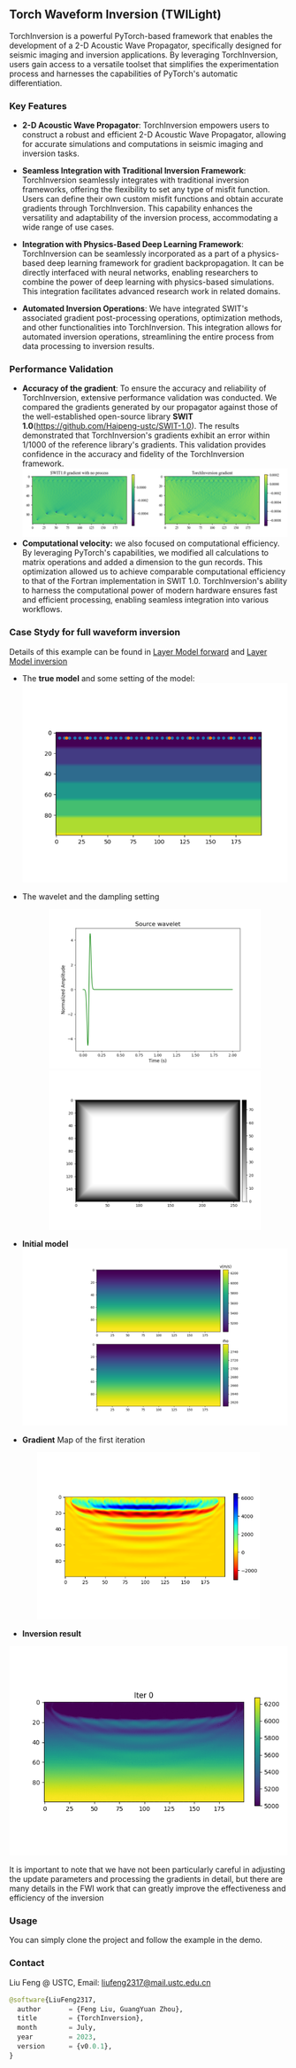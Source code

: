 <!--
 * @Author: LiuFeng(USTC) : liufeng2317@mail.ustc.edu.cn
 * @Date: 2023-07-03 11:16:43
 * @LastEditors: LiuFeng
 * @LastEditTime: 2023-07-03 17:33:14
 * @FilePath: /TorchInversion/README.md
 * @Description: 
 * Copyright (c) 2023 by ${git_name} email: ${git_email}, All Rights Reserved.
-->
## Torch Waveform Inversion (TWILight)
TorchInversion is a powerful PyTorch-based framework that enables the development of a 2-D Acoustic Wave Propagator, specifically designed for seismic imaging and inversion applications. By leveraging TorchInversion, users gain access to a versatile toolset that simplifies the experimentation process and harnesses the capabilities of PyTorch's automatic differentiation.

### Key Features
* **2-D Acoustic Wave Propagator**: TorchInversion empowers users to construct a robust and efficient 2-D Acoustic Wave Propagator, allowing for accurate simulations and computations in seismic imaging and inversion tasks.

* **Seamless Integration with Traditional Inversion Framework**: TorchInversion seamlessly integrates with traditional inversion frameworks, offering the flexibility to set any type of misfit function. Users can define their own custom misfit functions and obtain accurate gradients through TorchInversion. This capability enhances the versatility and adaptability of the inversion process, accommodating a wide range of use cases.

* **Integration with Physics-Based Deep Learning Framework**: TorchInversion can be seamlessly incorporated as a part of a physics-based deep learning framework for gradient backpropagation. It can be directly interfaced with neural networks, enabling researchers to combine the power of deep learning with physics-based simulations. This integration facilitates advanced research work in related domains.

* **Automated Inversion Operations**: We have integrated SWIT's associated gradient post-processing operations, optimization methods, and other functionalities into TorchInversion. This integration allows for automated inversion operations, streamlining the entire process from data processing to inversion results.

### Performance Validation

* **Accuracy of the gradient**: To ensure the accuracy and reliability of TorchInversion, extensive performance validation was conducted. We compared the gradients generated by our propagator against those of the well-established open-source library **SWIT 1.0**(https://github.com/Haipeng-ustc/SWIT-1.0). The results demonstrated that TorchInversion's gradients exhibit an error within 1/1000 of the reference library's gradients. This validation provides confidence in the accuracy and fidelity of the TorchInversion framework.
  ![](Md_img/2023-07-03-11-36-55.png)
* **Computational velocity:** we also focused on computational efficiency. By leveraging PyTorch's capabilities, we modified all calculations to matrix operations and added a dimension to the gun records. This optimization allowed us to achieve comparable computational efficiency to that of the Fortran implementation in SWIT 1.0. TorchInversion's ability to harness the computational power of modern hardware ensures fast and efficient processing, enabling seamless integration into various workflows.

### Case Stydy for full waveform inversion
Details of this example can be found in [Layer Model forward](./demo/02_01_forward_LayeredModel.ipynb) and [Layer Model inversion](./demo/02_02_inversion_LayeredModel.ipynb)

* The **true model** and some setting of the model:
![](./demo/data/02_LayerModel/AD/model/True/observed_system.png)

* The wavelet and the dampling setting
    <div align="center"><img src="./demo/data/02_LayerModel/AD/model/True/ricker.png" width = 80%></div>
    <div align="center"><img src="./demo/data/02_LayerModel/AD/model/True/damp_global.png" width = 80%></div>

* **Initial model**
    ![](./demo/data/02_LayerModel/AD/model/Initial/model_init.png)

* **Gradient** Map of the first iteration

<div align="center"><img src="./demo/data/02_LayerModel/AD/model/inv/../../inv/grad/0.png" width = 80%></div>

* **Inversion result**

![](./demo/data/02_LayerModel/AD/model/inv/../../inv/model/inversion.gif)

It is important to note that we have not been particularly careful in adjusting the update parameters and processing the gradients in detail, but there are many details in the FWI work that can greatly improve the effectiveness and efficiency of the inversion

### Usage
You can simply clone the project and follow the example in the demo.

### Contact
 Liu Feng @ USTC, Email: liufeng2317@mail.ustc.edu.cn

```python
@software{LiuFeng2317,
  author       = {Feng Liu, GuangYuan Zhou},
  title        = {TorchInversion},
  month        = July,
  year         = 2023,
  version      = {v0.0.1},
}
```
